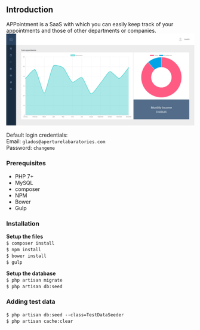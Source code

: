 ## Introduction
APPointment is a SaaS with which you can easily keep track of your appointments and those of other departments or companies. 
![Screenshot](https://github.com/GijsGoudzwaard/APPointment/blob/develop/screenshot.png)

Default login credentials:  
Email: `glados@aperturelabaratories.com`  
Password: `changeme`

### Prerequisites
 - PHP 7+
 - MySQL
 - composer
 - NPM
 - Bower
 - Gulp

### Installation
**Setup the files**  
`$ composer install`  
`$ npm install`  
`$ bower install`  
`$ gulp`  
  
**Setup the database**  
`$ php artisan migrate`  
`$ php artisan db:seed`  

### Adding test data
`$ php artisan db:seed --class=TestDataSeeder`  
`$ php artisan cache:clear`
